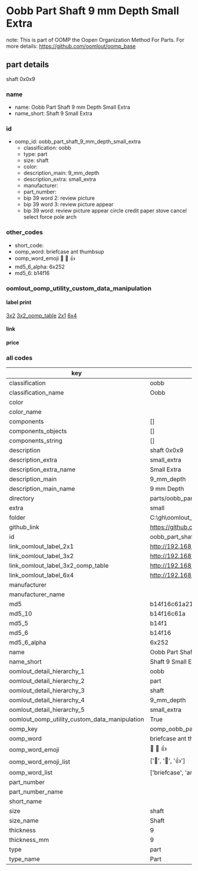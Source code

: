 # Oobb Part Shaft 9 mm Depth Small Extra  

note: This is part of OOMP the Oopen Organization Method For Parts. For more details: https://github.com/oomlout/oomp_base

##  part details
  



shaft 0x0x9



### name
* name: Oobb Part Shaft 9 mm Depth Small Extra
* name_short: Shaft 9 Small Extra
### id
* oomp_id: oobb_part_shaft_9_mm_depth_small_extra
  * classification: oobb
  * type: part
  * size: shaft
  * color: 
  * description_main: 9_mm_depth
  * description_extra: small_extra
  * manufacturer: 
  * part_number: 
  * bip 39 word 2: review picture
  * bip 39 word 3: review picture appear
  * bip 39 word: review picture appear circle credit paper stove cancel select force pole arch

### other_codes
* short_code: 
* oomp_word: briefcase ant thumbsup
* oomp_word_emoji :briefcase: :ant: :thumbsup:
* md5_6_alpha: 6x252
* md5_6: b14f16






### oomlout_oomp_utility_custom_data_manipulation
#### label print
[3x2](http://192.168.1.245:1112/?label=oomp%206x252)
[3x2_oomp_table](http://192.168.1.108:1112/?label=oomp%206x252)
[2x1](http://192.168.1.242:1112/?label=oomp%206x252)
[6x4](http://192.168.1.55:1112/?label=oomp%206x252)    

#### link

                              

#### price







### all codes 
| key | value |  
| --- | --- |  
| classification | oobb |  
| classification_name | Oobb |  
| color |  |  
| color_name |  |  
| components | [] |  
| components_objects | [] |  
| components_string | [] |  
| description | shaft 0x0x9 |  
| description_extra | small_extra |  
| description_extra_name | Small Extra |  
| description_main | 9_mm_depth |  
| description_main_name | 9 mm Depth |  
| directory | parts/oobb_part_shaft_9_mm_depth_small_extra |  
| extra | small |  
| folder | C:\gh\oomlout_oobb_version_4_generated_parts\things\oobb_part_shaft_9_mm_depth_small_extra |  
| github_link | https://github.com/oomlout/oomlout_oomp_part_src/tree/main/parts/oobb_part_shaft_9_mm_depth_small_extra |  
| id | oobb_part_shaft_9_mm_depth_small_extra |  
| link_oomlout_label_2x1 | http://192.168.1.242:1112/?label=oomp%206x252 |  
| link_oomlout_label_3x2 | http://192.168.1.245:1112/?label=oomp%206x252 |  
| link_oomlout_label_3x2_oomp_table | http://192.168.1.108:1112/?label=oomp%206x252 |  
| link_oomlout_label_6x4 | http://192.168.1.55:1112/?label=oomp%206x252 |  
| manufacturer |  |  
| manufacturer_name |  |  
| md5 | b14f16c61a213ad67f998292152915c4 |  
| md5_10 | b14f16c61a |  
| md5_5 | b14f1 |  
| md5_6 | b14f16 |  
| md5_6_alpha | 6x252 |  
| name | Oobb Part Shaft 9 mm Depth Small Extra |  
| name_short | Shaft 9 Small Extra |  
| oomlout_detail_hierarchy_1 | oobb |  
| oomlout_detail_hierarchy_2 | part |  
| oomlout_detail_hierarchy_3 | shaft |  
| oomlout_detail_hierarchy_4 | 9_mm_depth |  
| oomlout_detail_hierarchy_5 | small_extra |  
| oomlout_oomp_utility_custom_data_manipulation | True |  
| oomp_key | oomp_oobb_part_shaft_9_mm_depth_small_extra |  
| oomp_word | briefcase ant thumbsup |  
| oomp_word_emoji | :briefcase: :ant: :thumbsup: |  
| oomp_word_emoji_list | [':briefcase:', ':ant:', ':thumbsup:'] |  
| oomp_word_list | ['briefcase', 'ant', 'thumbsup'] |  
| part_number |  |  
| part_number_name |  |  
| short_name |  |  
| size | shaft |  
| size_name | Shaft |  
| thickness | 9 |  
| thickness_mm | 9 |  
| type | part |  
| type_name | Part |  
